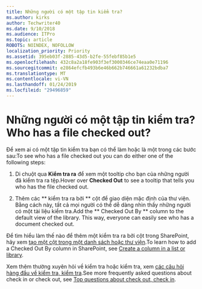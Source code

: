 ```yaml
---
title: Những người có một tập tin kiểm tra?
ms.author: kirks
author: Techwriter40
ms.date: 9/10/2018
ms.audience: ITPro
ms.topic: article
ROBOTS: NOINDEX, NOFOLLOW
localization_priority: Priority
ms.assetid: 395eb03f-2885-43d5-b2fe-55febf85b1e5
ms.openlocfilehash: 432c8a2a18fe903f3ef3000346ce74eaa0e71196
ms.sourcegitcommit: e2864efcfb493b6e46b662b746661a61232bdba7
ms.translationtype: MT
ms.contentlocale: vi-VN
ms.lasthandoff: 01/24/2019
ms.locfileid: "29496859"
---
```

# <a name="who-has-a-file-checked-out"></a><span data-ttu-id="26ac0-102">Những người có một tập tin kiểm tra?</span><span class="sxs-lookup"><span data-stu-id="26ac0-102">Who has a file checked out?</span></span>

<span data-ttu-id="26ac0-103">Để xem ai có một tập tin kiểm tra bạn có thể làm hoặc là một trong các bước sau:</span><span class="sxs-lookup"><span data-stu-id="26ac0-103">To see who has a file checked out you can do either one of the following steps:</span></span>
  
1. <span data-ttu-id="26ac0-104">Di chuột qua **Kiểm tra ra** để xem một tooltip cho bạn của những người đã kiểm tra ra tệp.</span><span class="sxs-lookup"><span data-stu-id="26ac0-104">Hover over **Checked Out** to see a tooltip that tells you who has the file checked out.</span></span> 
    
2. <span data-ttu-id="26ac0-p101">Thêm các \*\* kiểm tra ra bởi \*\* cột để giao diện mặc định của thư viện. Bằng cách này, tất cả mọi người có thể dễ dàng nhìn thấy những người có một tài liệu kiểm tra.</span><span class="sxs-lookup"><span data-stu-id="26ac0-p101">Add the \*\* Checked Out By \*\* column to the default view of the library. This way, everyone can easily see who has a document checked out.</span></span> 
    
<span data-ttu-id="26ac0-107">Để tìm hiểu làm thế nào để thêm một kiểm tra ra bởi cột trong SharePoint, hãy xem [tạo một cột trong một danh sách hoặc thư viện](https://go.microsoft.com/fwlink/?linkid=2019591).</span><span class="sxs-lookup"><span data-stu-id="26ac0-107">To learn how to add a Checked Out By column in SharePoint, see [Create a column in a list or library](https://go.microsoft.com/fwlink/?linkid=2019591).</span></span> 
  
<span data-ttu-id="26ac0-108">Xem thêm thường xuyên hỏi về kiểm tra hoặc kiểm tra, xem [các câu hỏi hàng đầu về kiểm tra, kiểm tra](https://go.microsoft.com/fwlink/?linkid=2018786).</span><span class="sxs-lookup"><span data-stu-id="26ac0-108">See more frequently asked questions about check in or check out, see [Top questions about check out, check in](https://go.microsoft.com/fwlink/?linkid=2018786).</span></span>
  

